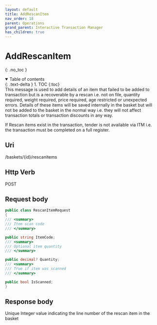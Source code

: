 ```yaml
---
layout: default
title: AddRescanItem
nav_order: 18
parent: Operations
grand_parent: Interactive Transaction Manager
has_children: true
---
```

# AddRescanItem 
{: .no_toc }
<details open markdown="block">
  <summary>
    Table of contents
  </summary>
  {: .text-delta }
1. TOC
{:toc}
</details>
This message is used to add details of an item that failed to be added
to transaction but is a recoverable by a rescan i.e. not on file,
quantity required, weight required, price required, age restricted or
unexpected errors. Details of these items will be saved internally in
the basket but will not be added to the basket in the normal way i.e.
they will not affect transaction totals or transaction discounts in any
way.

If Rescan items exist in the transaction, tender is not available via
ITM i.e. the transaction must be completed on a full register.

## Uri
/baskets/{id}/rescanitems

## Http Verb
POST

## Request body
```c#
public class RescanItemRequest
{
/// <summary>
/// Item scan code
/// </summary>

public string ItemCode;
/// <summary>
/// Optional item quantity
/// </summary>

public decimal? Quantity;
/// <summary>
/// True if item was scanned
/// </summary>

public bool IsScanned;
}
```
## Response body

Unique Integer value indicating the line number of the rescan item in
the basket
